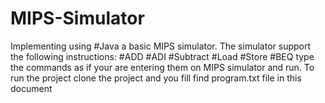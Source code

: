 # MIPS-Simulator
Implementing using #Java a basic MIPS simulator. The simulator support the following instructions: #ADD #ADI #Subtract #Load #Store #BEQ 
type the commands as if your are entering them on MIPS simulator and run.
To run the project clone the project and you fill find program.txt file in this document 
